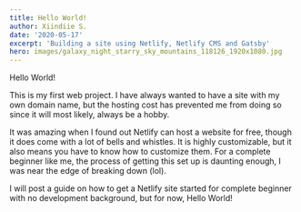 ```yaml
---
title: Hello World!
author: Xiindiie S.
date: '2020-05-17'
excerpt: 'Building a site using Netlify, Netlify CMS and Gatsby'
hero: images/galaxy_night_starry_sky_mountains_118126_1920x1080.jpg
---
```

Hello World! 

This is my first web project. I have always wanted to have a site with my own domain name, but the hosting cost has prevented me from doing so since it will most likely, always be a hobby. 

It was amazing when I found out Netlify can host a website for free, though it does come with a lot of bells and whistles. It is highly customizable, but it also means you have to know how to customize them. For a complete beginner like me, the process of getting this set up is daunting enough, I was near the edge of breaking down (lol). 

I will post a guide on how to get a Netlify site started for complete beginner with no development background, but for now, Hello World!
